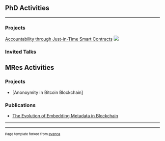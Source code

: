  

## PhD Activities
---

### Projects

[Accountability through Just-in-Time Smart Contracts](/sample_page)
<img src="images/dummy_thumbnail.jpg?raw=true"/>

### Invited Talks


## MRes Activities

### Projects

- [Anonoymity in Bitcoin Blockchain]

### Publications

- [The Evolution of Embedding Metadata in Blockchain](https://arxiv.org/abs/1806.06738)



---




---
<p style="font-size:11px">Page template forked from <a href="https://github.com/evanca/quick-portfolio">evanca</a></p>
<!-- Remove above link if you don't want to attibute -->
